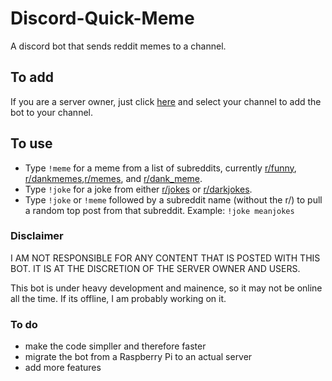 # Discord-Quick-Meme
A discord bot that sends reddit memes to a channel.
## To add
If you are a server owner, just click [here](https://discordapp.com/oauth2/authorize?client_id=438381344943374346&scope=bot) and select your channel to add the bot to your channel.

## To use
- Type `!meme` for a meme from a list of subreddits, currently [r/funny](https://www.reddit.com/r/funny/), [r/dankmemes](https://www.reddit.com/r/dankmemes/),[r/memes](https://www.reddit.com/r/memes/), and [r/dank_meme](https://www.reddit.com/r/dank_meme/).
- Type `!joke` for a joke from either [r/jokes](https://www.reddit.com/r/jokes/) or [r/darkjokes](https://www.reddit.com/r/darkjokes/).
- Type `!joke` or `!meme` followed by a subreddit name (without the r/) to pull a random top post from that subreddit. Example: `!joke meanjokes`
### Disclaimer
I AM NOT RESPONSIBLE FOR ANY CONTENT THAT IS POSTED WITH THIS BOT. IT IS AT THE DISCRETION OF THE SERVER OWNER AND USERS.

This bot is under heavy development and mainence, so it may not be online all the time. If its offline, I am probably working on it.

### To do
- make the code simpller and therefore faster
- migrate the bot from a Raspberry Pi to an actual server
- add more features
